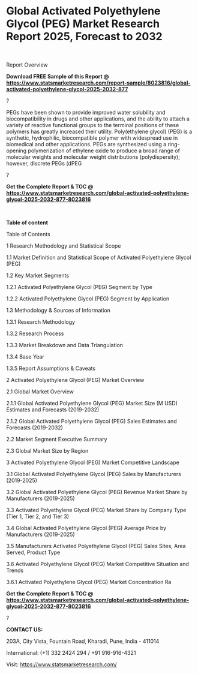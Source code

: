 <h1>Global Activated Polyethylene Glycol (PEG) Market Research Report 2025, Forecast to 2032</h1><br/><p>Report Overview</p>
 
 
 
 <div><b>Download FREE Sample of this Report @ <a href="https://www.statsmarketresearch.com/download-free-sample/8023816/global-activated-polyethylene-glycol-2025-2032-877">https://www.statsmarketresearch.com/report-sample/8023816/global-activated-polyethylene-glycol-2025-2032-877</a></b></div>
 
 
 
 <p>? </p>
 
 
 
 <p>PEGs have been shown to provide improved water solubility and biocompatibility in drugs and other applications, and the ability to attach a variety of reactive functional groups to the terminal positions of these polymers has greatly increased their utility. Poly(ethylene glycol) (PEG) is a synthetic, hydrophilic, biocompatible polymer with widespread use in biomedical and other applications. PEGs are synthesized using a ring-opening polymerization of ethylene oxide to produce a broad range of molecular weights and molecular weight distributions (polydispersity); however, discrete PEGs (dPEG</p>
 
 
 
 <p>? </p>
 
 
 
 <div><b>Get the Complete Report & TOC @ <a href="https://www.statsmarketresearch.com/global-activated-polyethylene-glycol-2025-2032-877-8023816">https://www.statsmarketresearch.com/global-activated-polyethylene-glycol-2025-2032-877-8023816</a></b></div>
 
 
 
 <p><br />
 
 <b>Table of content</b></p>
 
 
 
 <p>Table of Contents<br />
 
 1 Research Methodology and Statistical Scope<br />
 
 1.1 Market Definition and Statistical Scope of Activated Polyethylene Glycol (PEG)<br />
 
 1.2 Key Market Segments<br />
 
 1.2.1 Activated Polyethylene Glycol (PEG) Segment by Type<br />
 
 1.2.2 Activated Polyethylene Glycol (PEG) Segment by Application<br />
 
 1.3 Methodology & Sources of Information<br />
 
 1.3.1 Research Methodology<br />
 
 1.3.2 Research Process<br />
 
 1.3.3 Market Breakdown and Data Triangulation<br />
 
 1.3.4 Base Year<br />
 
 1.3.5 Report Assumptions & Caveats<br />
 
 2 Activated Polyethylene Glycol (PEG) Market Overview<br />
 
 2.1 Global Market Overview<br />
 
 2.1.1 Global Activated Polyethylene Glycol (PEG) Market Size (M USD) Estimates and Forecasts (2019-2032)<br />
 
 2.1.2 Global Activated Polyethylene Glycol (PEG) Sales Estimates and Forecasts (2019-2032)<br />
 
 2.2 Market Segment Executive Summary<br />
 
 2.3 Global Market Size by Region<br />
 
 3 Activated Polyethylene Glycol (PEG) Market Competitive Landscape<br />
 
 3.1 Global Activated Polyethylene Glycol (PEG) Sales by Manufacturers (2019-2025)<br />
 
 3.2 Global Activated Polyethylene Glycol (PEG) Revenue Market Share by Manufacturers (2019-2025)<br />
 
 3.3 Activated Polyethylene Glycol (PEG) Market Share by Company Type (Tier 1, Tier 2, and Tier 3)<br />
 
 3.4 Global Activated Polyethylene Glycol (PEG) Average Price by Manufacturers (2019-2025)<br />
 
 3.5 Manufacturers Activated Polyethylene Glycol (PEG) Sales Sites, Area Served, Product Type<br />
 
 3.6 Activated Polyethylene Glycol (PEG) Market Competitive Situation and Trends<br />
 
 3.6.1 Activated Polyethylene Glycol (PEG) Market Concentration Ra</p>
 
 
 
 <div><b>Get the Complete Report & TOC @ <a href="https://www.statsmarketresearch.com/global-activated-polyethylene-glycol-2025-2032-877-8023816">https://www.statsmarketresearch.com/global-activated-polyethylene-glycol-2025-2032-877-8023816</a></b></div>
 
 
 
 <p>? </p>
 
 
 
 <p><b>CONTACT US:</b><br />
 
 203A, City Vista, Fountain Road, Kharadi, Pune, India - 411014<br />
 
 International: (+1) 332 2424 294 / +91 916-916-4321<br />
 
 Visit: <a href="https://www.statsmarketresearch.com/">https://www.statsmarketresearch.com/</a></p>